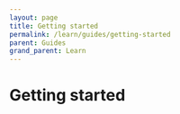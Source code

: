 ```yaml
---
layout: page
title: Getting started
permalink: /learn/guides/getting-started
parent: Guides
grand_parent: Learn
---
```


# Getting started
